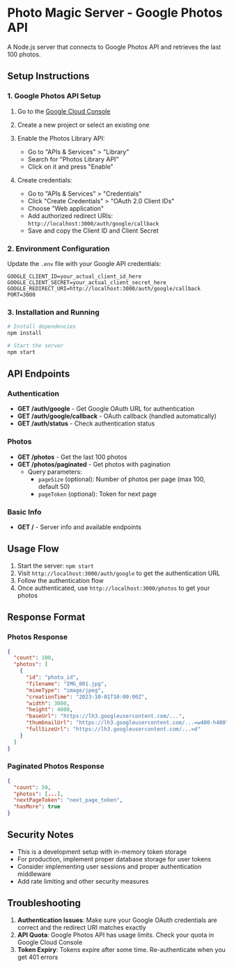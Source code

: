 # Photo Magic Server - Google Photos API

A Node.js server that connects to Google Photos API and retrieves the last 100 photos.

## Setup Instructions

### 1. Google Photos API Setup

1. Go to the [Google Cloud Console](https://console.cloud.google.com/)
2. Create a new project or select an existing one
3. Enable the Photos Library API:
   - Go to "APIs & Services" > "Library"
   - Search for "Photos Library API"
   - Click on it and press "Enable"

4. Create credentials:
   - Go to "APIs & Services" > "Credentials"
   - Click "Create Credentials" > "OAuth 2.0 Client IDs"
   - Choose "Web application"
   - Add authorized redirect URIs: `http://localhost:3000/auth/google/callback`
   - Save and copy the Client ID and Client Secret

### 2. Environment Configuration

Update the `.env` file with your Google API credentials:

```env
GOOGLE_CLIENT_ID=your_actual_client_id_here
GOOGLE_CLIENT_SECRET=your_actual_client_secret_here
GOOGLE_REDIRECT_URI=http://localhost:3000/auth/google/callback
PORT=3000
```

### 3. Installation and Running

```bash
# Install dependencies
npm install

# Start the server
npm start
```

## API Endpoints

### Authentication

- **GET /auth/google** - Get Google OAuth URL for authentication
- **GET /auth/google/callback** - OAuth callback (handled automatically)
- **GET /auth/status** - Check authentication status

### Photos

- **GET /photos** - Get the last 100 photos
- **GET /photos/paginated** - Get photos with pagination
  - Query parameters:
    - `pageSize` (optional): Number of photos per page (max 100, default 50)
    - `pageToken` (optional): Token for next page

### Basic Info

- **GET /** - Server info and available endpoints

## Usage Flow

1. Start the server: `npm start`
2. Visit `http://localhost:3000/auth/google` to get the authentication URL
3. Follow the authentication flow
4. Once authenticated, use `http://localhost:3000/photos` to get your photos

## Response Format

### Photos Response

```json
{
  "count": 100,
  "photos": [
    {
      "id": "photo_id",
      "filename": "IMG_001.jpg",
      "mimeType": "image/jpeg",
      "creationTime": "2023-10-01T10:00:00Z",
      "width": 3000,
      "height": 4000,
      "baseUrl": "https://lh3.googleusercontent.com/...",
      "thumbnailUrl": "https://lh3.googleusercontent.com/...=w400-h400",
      "fullSizeUrl": "https://lh3.googleusercontent.com/...=d"
    }
  ]
}
```

### Paginated Photos Response

```json
{
  "count": 50,
  "photos": [...],
  "nextPageToken": "next_page_token",
  "hasMore": true
}
```

## Security Notes

- This is a development setup with in-memory token storage
- For production, implement proper database storage for user tokens
- Consider implementing user sessions and proper authentication middleware
- Add rate limiting and other security measures

## Troubleshooting

1. **Authentication Issues**: Make sure your Google OAuth credentials are correct and the redirect URI matches exactly
2. **API Quota**: Google Photos API has usage limits. Check your quota in Google Cloud Console
3. **Token Expiry**: Tokens expire after some time. Re-authenticate when you get 401 errors
